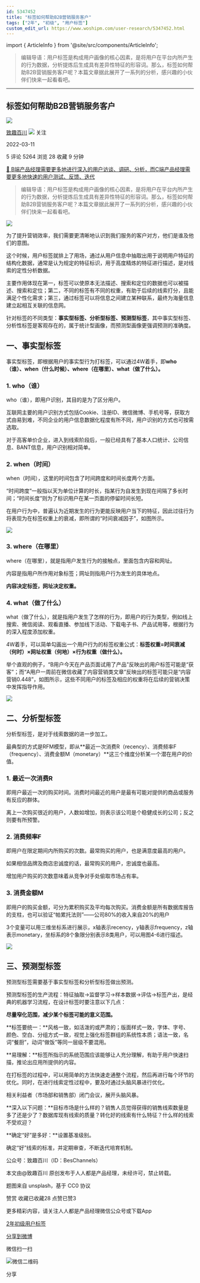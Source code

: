 ```yaml
---
id: 5347452
title: "标签如何帮助B2B营销服务客户"
tags: ["2年", "初级", "用户标签"]
custom_edit_url: https://www.woshipm.com/user-research/5347452.html
---
```

import { ArticleInfo } from '@site/src/components/ArticleInfo';

<ArticleInfo
    author="致趣百川"
    authorLink="https://www.woshipm.com/u/327095"
    published="2022-03-11"
    views={5264}
    comments={5}
    collects={28}
/>

> 编辑导语：用户标签是构成用户画像的核心因素，是将用户在平台内所产生的行为数据，分析提炼后生成具有差异性特征的形容词。那么，标签如何帮助B2B营销服务客户呢？本篇文章据此展开了一系列的分析，感兴趣的小伙伴们快来一起看看吧。

---

## 标签如何帮助B2B营销服务客户

[![](https://image.woshipm.com/wp-files/2017/09/3vf5OlzX6cOGo78ASJ9J.jpg!/both/72x72)](https://www.woshipm.com/u/327095)

[致趣百川](https://www.woshipm.com/u/327095) ![](https://static.woshipm.com/tag/1122_1@2x.png) 关注

2022-03-11

5 评论 5264 浏览 28 收藏 9 分钟

[🔗 B端产品经理需要更多地进行深入的用户访谈、调研、分析，而C端产品经理需要更多地快速的用户测试、反馈、迭代](https://ke.qidianla.com/courses/bcpm)

> 编辑导语：用户标签是构成用户画像的核心因素，是将用户在平台内所产生的行为数据，分析提炼后生成具有差异性特征的形容词。那么，标签如何帮助B2B营销服务客户呢？本篇文章据此展开了一系列的分析，感兴趣的小伙伴们快来一起看看吧。

![](https://image.yunyingpai.com/wp/2022/03/FkIOEkV3BacZElxczxxu.jpg)

为了提升营销效率，我们需要更清晰地认识到我们服务的客户对方，他们是谁及他们的意图。

这个时候，用户标签就排上了用场，通过从用户信息中抽取出用于说明用户特征的结构化数据，通常是认为规定的特征标识，用于高度精炼的特征进行描述，是对线索的定性分析数据。

主要作用体现在第一，标签可以使原本无法描述、搜索和定位的数据也可以被描述、搜索和定位；第二，不同的标签有不同的权重，有助于后续的线索打分，且能满足个性化需求；第三，通过标签可以将信息之间建立某种联系，最终为海量信息建立起相互关联的信息网。

针对标签的不同类型：**事实型标签、分析型标签、预测型标签**，其中事实型标签、分析性标签是客观存在的，属于统计型画像，而预测型画像更强调预测的准确度。

## 一、事实型标签

事实型标签，即根据用户的事实型行为打标签，可以通过4W着手，即**who（谁）、when（什么时候）、where（在哪里）、what（做了什么）。**

### 1\. who（谁）

who（谁），即用户识别，其目的是为了区分用户。

互联网主要的用户识别方式包括Cookie、注册ID、微信微博、手机号等，获取方式由易到难，不同企业的用户信息数据化程度有所不同，用户识别的方式也可按需选取。

对于高客单价企业，进入到线索阶段后，一般已经具有了基本人口统计、公司信息、BANT信息，用户识别相对简单。

### 2\. when（时间）

when（时间），这里的时间包含了时间跨度和时间长度两个方面。

“时间跨度”一般指以天为单位计算的时长，指某行为自发生到现在间隔了多长时间；“时间长度”则为了标识用户在某一页面的停留时间长短。

在用户行为中，普遍认为近期发生的行为更能反映用户当下的特征，因此过往行为将表现为在标签权重上的衰减，即所谓的“时间衰减因子”，如图所示。

![](https://image.yunyingpai.com/wp/2022/03/TG1KnhmWb8GEHxiMkmDc.jpg)

### 3\. where（在哪里）

where（在哪里），就是指用户发生行为的接触点，里面包含内容和网址。

内容是指用户所作用对象标签；网址则指用户行为发生的具体地点。

**内容决定标签，网址决定权重。**

### 4\. what（做了什么）

what（做了什么），就是指用户发生了怎样的行为，即用户的行为类型，例如线上搜索、微信阅读、观看直播、参加线下活动、下载电子书、产品试用等，根据行为的深入程度添加权重。

4W着手，可以简单勾画出一个用户行为的标签权重公式：**标签权重=时间衰减（何时）×网址权重（何地）×行为权重（做什么）。**

举个直观的例子，“B用户今天在产品页面试用了产品”反映出的用户标签可能是“获客”；而“A用户一周前在微信收藏了内容营销类文章”反映出的标签可能只是“内容营销0.448”，如图所示，这些不同用户的标签及相应的权重将在后续的营销决策中发挥指导作用。

![](https://image.yunyingpai.com/wp/2022/03/J6PJbaZRZhijjUH3fA3V.jpg)

## 二、分析型标签

分析型标签，是对于线索数据的进一步加工。

最典型的方式是RFM模型，即从**最近一次消费R（recency）、消费频率F（frequency）、消费金额M（monetary）**这三个维度分析某一个潜在用户的价值。

### 1\. 最近一次消费R

即用户最近一次的购买时间。消费时间最近的用户是最有可能对提供的商品或服务有反应的群体。

离上一次购买很近的用户，人数如增加，则表示该公司是个稳健成长的公司；反之则要有所预警。

### 2\. 消费频率F

即用户在限定期间内所购买的次数。最常购买的用户，也是满意度最高的用户。

如果相信品牌及商店忠诚度的话，最常购买的用户，忠诚度也最高。

增加用户购买的次数意味着从竞争对手处偷取市场占有率。

### 3\. 消费金额M

即用户的购买金额，可分为累积购买及平均每次购买。消费金额是所有数据库报告的支柱，也可以验证“帕累托法则”——公司80%的收入来自20%的用户

3个变量可以用三维坐标系进行展示，x轴表示recency，y轴表示frequency，z轴表示monetary，坐标系的8个象限分别表示8类用户，可以用图4-6进行描述。

![](https://image.yunyingpai.com/wp/2022/03/L2WLLGs3dYC2NIWmWy6M.jpg)

## 三、预测型标签

预测型标签需要基于事实型标签和分析型标签做出预测。

预测型标签的生产流程：特征抽取→监督学习→样本数据→评估→标签产出，是经典的机器学习流程，在设计标签时要注意以下几点：

**尽量窄化范围，减少某个标签可能的意义范围。**

**标签要统一：**风格一致，如活泼的或严肃的；版面样式一致，字体、字号、颜色、空白、分组方式一致，视觉上强化标签群组的系统性本质；语法一致，名词“餐厨”，动词“做饭”等同一层级不要混用。

**易理解：**标签所指示的系统范围应该能够让人充分理解，有助于用户快速扫描，推论出应用所提供的内容。

在打标签的过程中，可以用简单的方法快速走通整个流程，然后再进行每个环节的优化。同时，在进行线索定性过程中，要及时通过头脑风暴进行优化。

相关利益者（市场部和销售部）闭门会议，展开头脑风暴。

**深入以下问题：**目标市场是什么样的？销售人员觉得获得的销售线索数量是多了还是少了？数据库现有线索的质量？转化好的线索有什么特征？什么样的线索不受欢迎？

**确定“好”是多好：**设置基准级别。

确定“好”线索的标准，并定期审查，不断迭代培育机制。

公众号：致趣百川（ID：BesChannels）

本文由@致趣百川 原创发布于人人都是产品经理，未经许可，禁止转载。

题图来自 unsplash，基于 CC0 协议

赞赏 收藏已收藏28 点赞已赞3

更多精彩内容，请关注人人都是产品经理微信公众号或下载App

[2年](https://www.woshipm.com/tag/2%e5%b9%b4)[初级](https://www.woshipm.com/tag/%e5%88%9d%e7%ba%a7)[用户标签](https://www.woshipm.com/tag/%e7%94%a8%e6%88%b7%e6%a0%87%e7%ad%be)

[分享到微博](https://service.weibo.com/share/share.php?appkey=2775287854&title=标签如何帮助B2B营销服务客户&url=https://www.woshipm.com/user-research/5347452.html&pic=https://image.yunyingpai.com/wp/2022/03/FkIOEkV3BacZElxczxxu.jpg)

微信扫一扫

![微信二维码](https://api.pwmqr.com/qrcode/create/?url=https://www.woshipm.com/user-research/5347452.html)

分享